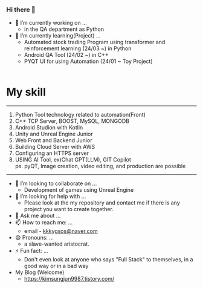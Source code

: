 ### Hi there 👋

- 🔭 I’m currently working on ...<br>
  - in the QA department as Python
- 🌱 I’m currently learning(Project) ...<br>
  - Automated stock trading Program using transformer and reinforcement learning (24/03 ~) in Python<br>
  - Android QA Tool (24/02 ~) in C++ <br>
  - PYQT UI for using Automation (24/01 ~ Toy Project)<br>
  <br>
# My skill
-----------------------------------------------------------------------------------------------------------------------------------
1. Python Tool technology related to automation(Front) <br>
2. C++ TCP Server, BOOST, MySQL, MONGODB <br>
3. Android Studion with Kotlin <br>
4. Unity and Unreal Engine Junior <br>
5. Web Front and Backend Junior <br>
6. Building Cloud Server with AWS <br>
7. Configuring an HTTPS server <br>
8. USING AI Tool, ex)Chat GPT(LLM), GIT Copilot <br>
ps. pyQT, Image creation, video editing, and production are possible <br>
--------------------------------------------------------------------------------------------------------------------------------------

- 👯 I’m looking to collaborate on ...<br>
  - Development of games using Unreal Engine
- 🤔 I’m looking for help with ...<br>
  - Please look at the my repository and contact me if there is any project you want to create together.
- 💬 Ask me about ...<br>
- 📫 How to reach me: ...<br>
  - email - kkkygsos@naver.com
- 😄 Pronouns: ...<br>
  - a slave-wanted aristocrat.
- ⚡ Fun fact: ...<br>
  - Don't even look at anyone who says "Full Stack" to themselves, in a good way or in a bad way
- My Blog (Welcome)<br>
  - https://kimsungjun9987.tistory.com/ <br>

